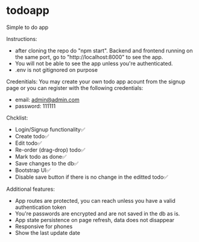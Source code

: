 # todoapp
Simple to do app

Instructions:
- after cloning the repo do "npm start". Backend and frontend running on the same port, go to "http://localhost:8000" to see the app. 
- You will not be able to see the app unless you're authenticated.
- .env is not gitignored on purpose

Credenitials: 
You may create your own todo app acount from the signup page or you can register with the following credentials:
- email: admin@admin.com
- password: 111111

Chcklist:
- Login/Signup functionality✅
- Create todo✅
- Edit todo✅
- Re-order (drag-drop) todo✅
- Mark todo as done✅
- Save changes to the db✅
- Bootstrap UI✅
- Disable save button if there is no change in the editted todo✅

Additional features:
- App routes are protected, you can reach unless you have a valid authentication token
- You're passwords are encrypted and are not saved in the db as is. 
- App state persistence on page refresh, data does not disappear
- Responsive for phones
- Show the last update date 



